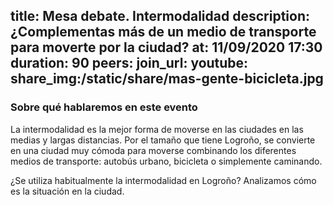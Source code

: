 title: Mesa debate. Intermodalidad
description:¿Complementas más de un medio de transporte para moverte por la ciudad? 
at: 11/09/2020 17:30
duration: 90
peers: 
join_url:
youtube: 
share_img:/static/share/mas-gente-bicicleta.jpg
----
### Sobre qué hablaremos en este evento

La intermodalidad es la mejor forma de moverse en las ciudades en las medias y largas distancias. Por el tamaño que tiene Logroño, se convierte en una ciudad muy cómoda para moverse combinando los diferentes medios de transporte: autobús urbano, bicicleta o simplemente caminando.  

¿Se utiliza habitualmente la intermodalidad en Logroño? Analizamos cómo es la situación en la ciudad.
